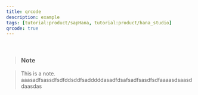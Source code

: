 ```yaml
---
title: qrcode
description: example
tags: [tutorial:product/sapHana, tutorial:product/hana_studio]
qrcode: true
---
```

&nbsp;

>### Note

>This is a note. aaasadfsassdfsdfddsddfsadddddasadfdsafsadfsasdfsdfaaaasdsaasddaasdas
